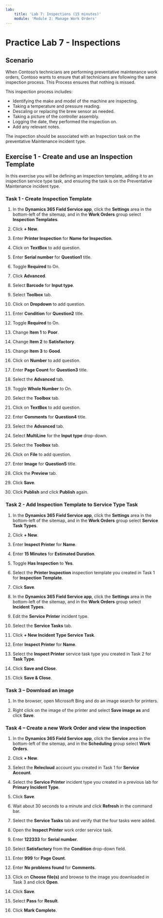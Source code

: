 ```yaml
---
lab:
    title: 'Lab 7: Inspections (15 minutes)'
    module: 'Module 2: Manage Work Orders'
---
```


# Practice Lab 7 - Inspections
## Scenario
When Contoso’s technicians are performing preventative maintenance work orders, Contoso wants to ensure that all technicians are following the same inspection process. This Process ensures that nothing is missed.   

This inspection process includes: 
- Identifying the make and model of the machine are inspecting. 
- Taking a temperature and pressure reading.
- Descaling or replacing the brew sensor as needed. 
- Taking a picture of the controller assembly.
- Logging the date, they performed the inspection on. 
- Add any relevant notes. 

The inspection should be associated with an Inspection task on the preventative Maintenance incident type. 

## Exercise 1 - Create and use an Inspection Template

In this exercise you will be defining an inspection template, adding it to an inspection service type task, and ensuring the task is on the Preventative Maintenance incident type. 

### Task 1 - Create Inspection Template

1. In the **Dynamics 365 Field Service app**, click the **Settings** area in the bottom-left of the sitemap, and in the **Work Orders** group select **Inspection Templates**.

1. Click **+ New**.

1. Enter **Printer Inspection** for **Name for Inspection**.

1. Click on **TextBox** to add question.

1. Enter **Serial number** for **Question1** title.

1. Toggle **Required** to On.

1. Click **Advanced**.

1. Select **Barcode** for **Input type**.

1. Select **Toolbox** tab.

1. Click on **Dropdown** to add question.

1. Enter **Condition** for **Question2** title.

1. Toggle **Required** to On.

1. Change **Item 1** to **Poor**.

1. Change **Item 2** to **Satisfactory**.

1. Change **Item 3** to **Good**.

1. Click on **Number** to add question.

1. Enter **Page Count** for **Question3** title.

1. Select the **Advanced** tab.

1. Toggle **Whole Number** to On.

1. Select the **Toolbox** tab.

1. Click on **TextBox** to add question.

1. Enter **Comments** for **Question4** title.

1. Select the **Advanced** tab.

1. Select **MultiLine** for the **Input type** drop-down.

1. Select the **Toolbox** tab.

1. Click on **File** to add question.

1. Enter **Image** for **Question5** title.

1. Click the **Preview** tab.

1. Click **Save**.

1. Click **Publish** and click **Publish** again.

### Task 2 - Add Inspection Template to Service Type Task

1. In the **Dynamics 365 Field Service app**, click the **Settings** area in the bottom-left of the sitemap, and in the **Work Orders** group select **Service Task Types**.

1. Click **+ New**.

1. Enter **Inspect Printer** for **Name**.

1. Enter **15 Minutes** for **Estimated Duration**.

1. Toggle **Has Inspection** to **Yes**.

1. Select the **Printer Inspection** inspection template you created in Task 1 for **Inspection Template**.

1. Click **Save**.

1. In the **Dynamics 365 Field Service app**, click the **Settings** area in the bottom-left of the sitemap, and in the **Work Orders** group select **Incident Types**.

1. Edit the **Service Printer** incident type.

1. Select the **Service Tasks** tab.

1. Click **+ New Incident Type Service Task**.

1. Enter **Inspect Printer** for **Name**.

1. Select the **Inspect Printer** service task type you created in Task 2 for **Task Type**.

1. Click **Save and Close**.

1. Click **Save & Close**.

### Task 3 – Download an image

1. In the browser, open Microsoft Bing and do an image search for printers. 

1. Right click on the image of the printer and select **Save image as** and click **Save**.

### Task 4 – Create a new Work Order and view the inspection

1. In the **Dynamics 365 Field Service app**, click the **Service** area in the bottom-left of the sitemap, and in the **Scheduling** group select **Work Orders**.

1. Click **+ New**.

1. Select the **Relecloud** account you created in Task 1 for **Service Account**.

1. Select the **Service Printer** incident type you created in a previous lab for **Primary Incident Type**.

1. Click **Save**.

1. Wait about 30 seconds to a minute and click **Refresh** in the command bar.

1. Select the **Service Tasks** tab and verify that the four tasks were added.

1. Open the **Inspect Printer** work order service task.

1. Enter **122333** for **Serial number**.

1. Select **Satisfactory** from the **Condition** drop-down field.

1. Enter **999** for **Page Count**.

1. Enter **No problems found** for **Comments**.

1. Click on **Choose file(s)** and browse to the image you downloaded in Task 3 and click **Open**.

1. Click **Save**.

1. Select **Pass** for **Result**.

1. Click **Mark Complete**.

